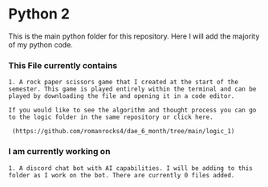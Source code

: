 # Python 2

This is the main python folder for this repository. Here I will add the majority of my python code. 

### This File currently contains

    1. A rock paper scissors game that I created at the start of the semester. This game is played entirely within the terminal and can be played by downloading the file and opening it in a code editor. 
    
    If you would like to see the algorithm and thought process you can go to the logic folder in the same repository or click here.

     (https://github.com/romanrocks4/dae_6_month/tree/main/logic_1)

### I am currently working on

    1. A discord chat bot with AI capabilities. I will be adding to this folder as I work on the bot. There are currently 0 files added. 